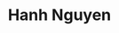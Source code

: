 ---
title: "Hanh Nguyen"
presenter_id: hanh_nguyen
layout: member_all_publications
permalink: /member_full_publications/:presenter_id/
---